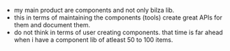 
- my main product are components and not only bilza lib. 
- this in terms of maintaining the components (tools) create great APIs for them and document them.
- do not think in terms of user creating components. that time is far ahead when i have a component lib of atleast 50 to 100 items.